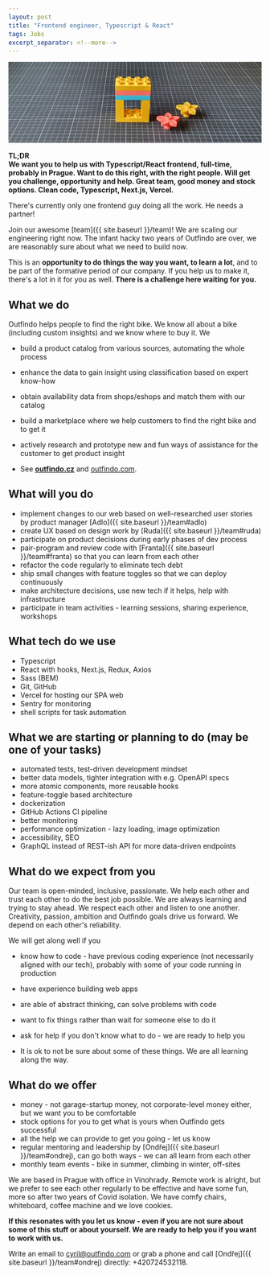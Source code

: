 ```yaml
---
layout: post
title: "Frontend engineer, Typescript & React"
tags: Jobs
excerpt_separator: <!--more-->
---
```


![Team](/assets/bricks/2.jpg)
<br>

**TL;DR**   
**We want you to help us with Typescript/React frontend, full-time, probably in Prague. Want to do this right, with the right people. Will get you challenge, opportunity and help. Great team, good money and stock options. Clean code, Typescript, Next.js, Vercel.**

<!--more-->

There's currently only one frontend guy doing all the work. He needs a partner!

Join our awesome [team]({{ site.baseurl }}/team)! We are scaling our engineering right now.
The infant hacky two years of Outfindo are over, we are reasonably sure about what we need to build now.

This is an **opportunity to do things the way you want, to learn a lot**, and to be part of the formative period of our company.
If you help us to make it, there's a lot in it for you as well. **There is a challenge here waiting for you.**

## What we do

Outfindo helps people to find the right bike. We know all about a bike (including custom insights) and we know where to buy it. We
* build a product catalog from various sources, automating the whole process
* enhance the data to gain insight using classification based on expert know-how
* obtain availability data from shops/eshops and match them with our catalog
* build a marketplace where we help customers to find the right bike and to get it
* actively research and prototype new and fun ways of assistance for the customer to get product insight

* See **[outfindo.cz](https://outfindo.cz)** and [outfindo.com](https://outfindo.com).

## What will you do

* implement changes to our web based on well-researched user stories by product manager [Adlo]({{ site.baseurl }}/team#adlo)
* create UX based on design work by [Ruda]({{ site.baseurl }}/team#ruda)
* participate on product decisions during early phases of dev process
* pair-program and review code with [Franta]({{ site.baseurl }}/team#franta) so that you can learn from each other
* refactor the code regularly to eliminate tech debt
* ship small changes with feature toggles so that we can deploy continuously
* make architecture decisions, use new tech if it helps, help with infrastructure
* participate in team activities - learning sessions, sharing experience, workshops

## What tech do we use

* Typescript
* React with hooks, Next.js, Redux, Axios
* Sass (BEM)
* Git, GitHub
* Vercel for hosting our SPA web
* Sentry for monitoring
* shell scripts for task automation

## What we are starting or planning to do (may be one of your tasks)

* automated tests, test-driven development mindset
* better data models, tighter integration with e.g. OpenAPI specs
* more atomic components, more reusable hooks
* feature-toggle based architecture
* dockerization
* GitHub Actions CI pipeline
* better monitoring
* performance optimization - lazy loading, image optimization
* accessibility, SEO
* GraphQL instead of REST-ish API for more data-driven endpoints

## What do we expect from you

Our team is open-minded, inclusive, passionate. We help each other and trust each other to do the best job possible.
We are always learning and trying to stay ahead. We respect each other and listen to one another.
Creativity, passion, ambition and Outfindo goals drive us forward. We depend on each other's reliability.

We will get along well if you

* know how to code - have previous coding experience (not necessarily aligned with our tech), probably with some of your code running in production
* have experience building web apps
* are able of abstract thinking, can solve problems with code
* want to fix things rather than wait for someone else to do it
* ask for help if you don't know what to do - we are ready to help you

* It is ok to not be sure about some of these things. We are all learning along the way.


## What do we offer

* money - not garage-startup money, not corporate-level money either, but we want you to be comfortable
* stock options for you to get what is yours when Outfindo gets successful
* all the help we can provide to get you going - let us know
* regular mentoring and leadership by [Ondřej]({{ site.baseurl }}/team#ondrej), can go both ways - we can all learn from each other
* monthly team events - bike in summer, climbing in winter, off-sites

We are based in Prague with office in Vinohrady.
Remote work is alright, but we prefer to see each other regularly to be effective and have some fun, more so after two years of Covid isolation.
We have comfy chairs, whiteboard, coffee machine and we love cookies.

**If this resonates with you let us know - even if you are not sure about some of this stuff or about yourself. We are ready to help you if you want to work with us.**

Write an email to [cyril@outfindo.com](mailto:cyril@outfindo.com) or grab a phone and call [Ondřej]({{ site.baseurl }}/team#ondrej) directly: +420724532118.
